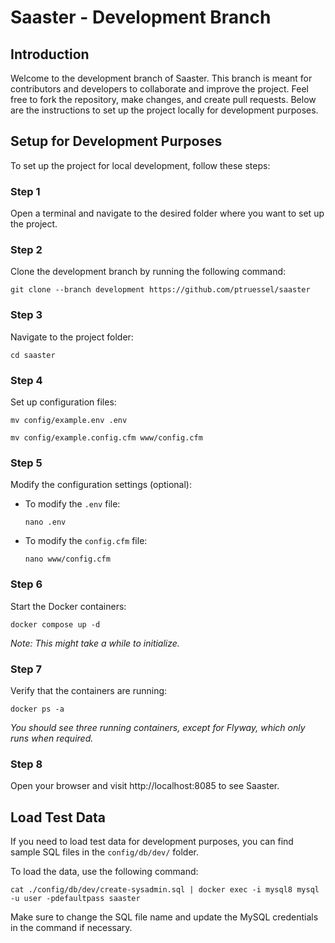 # Saaster - Development Branch
## Introduction
Welcome to the development branch of Saaster. 
This branch is meant for contributors and developers to collaborate and improve the project. Feel free to fork the repository, make changes, and create pull requests. Below are the instructions to set up the project locally for development purposes.
## Setup for Development Purposes
To set up the project for local development, follow these steps:

### Step 1
Open a terminal and navigate to the desired folder where you want to set up the project.

### Step 2
Clone the development branch by running the following command:

```git clone --branch development https://github.com/ptruessel/saaster```

### Step 3
Navigate to the project folder:

```cd saaster```

### Step 4
Set up configuration files:

```mv config/example.env .env```

```mv config/example.config.cfm www/config.cfm```

### Step 5
Modify the configuration settings (optional):
- To modify the `.env` file:
  
  ```nano .env```
  
- To modify the `config.cfm` file:
  
  ```nano www/config.cfm```

### Step 6
Start the Docker containers:

```docker compose up -d```

_Note: This might take a while to initialize._

### Step 7
Verify that the containers are running:

```docker ps -a```

_You should see three running containers, except for Flyway, which only runs when required._

### Step 8
Open your browser and visit http://localhost:8085 to see Saaster.


## Load Test Data
If you need to load test data for development purposes, you can find sample SQL files in the `config/db/dev/` folder.

To load the data, use the following command:

```cat ./config/db/dev/create-sysadmin.sql | docker exec -i mysql8 mysql -u user -pdefaultpass saaster```

Make sure to change the SQL file name and update the MySQL credentials in the command if necessary.

